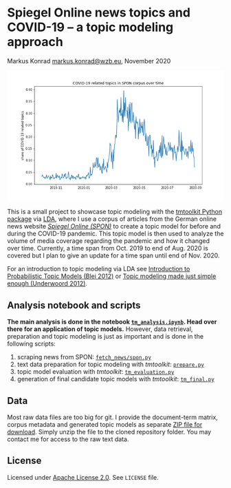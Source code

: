 # Spiegel Online news topics and COVID-19 – a topic modeling approach

Markus Konrad <markus.konrad@wzb.eu>, November 2020

![COVID-19 related topics in SPON corpus over time](plots/covidtopics_time.png)

This is a small project to showcase topic modeling with the [tmtoolkit Python package](https://tmtoolkit.readthedocs.io/) via [LDA](https://lda.readthedocs.io/), where I use a corpus of articles from the German online news website *[Spiegel Online (SPON)](https://www.spiegel.de/)*  to create a topic model for before and during the COVID-19 pandemic. This topic model is then used to analyze the volume of media coverage regarding the pandemic and how it changed over time. Currently, a time span from Oct. 2019 to end of Aug. 2020 is covered but I plan to give an update for a time span until end of Nov. 2020.

For an introduction to topic modeling via LDA see [Introduction to Probabilistic Topic Models (Blei 2012)](https://oar.princeton.edu/jspui/bitstream/88435/pr1bv3w/1/OA_IntroductionProbabilisticTopicModels.pdf) or [Topic modeling made just simple enough (Underwoord 2012)](https://tedunderwood.com/2012/04/07/topic-modeling-made-just-simple-enough/).

## Analysis notebook and scripts

**The main analysis is done in the notebook [`tm_analysis.ipynb`](https://wzbsocialsciencecenter.github.io/tm_corona/tm_analysis.html). Head over there for an application of topic models.** However, data retrieval, preparation and topic modeling is just as important and is done in the following scripts: 

1. scraping news from SPON: [`fetch_news/spon.py`](fetch_news/spon.py)
2. text data preparation for topic modeling with *tmtoolkit*: [`prepare.py`](prepare.py)
3. topic model evaluation with *tmtoolkit*: [`tm_evaluation.py`](tm_evaluation.py)
4. generation of final candidate topic models with *tmtoolkit*: [`tm_final.py`](tm_final.py)

## Data

Most raw data files are too big for git. I provide the document-term matrix, corpus metadata and generated topic models as separate [ZIP file for download](http://dsspace.wzb.eu/tm_corona_data.zip). Simply unzip the file to the cloned repository folder. You may contact me for access to the raw text data.

## License

Licensed under [Apache License 2.0](https://www.apache.org/licenses/LICENSE-2.0). See `LICENSE` file. 
